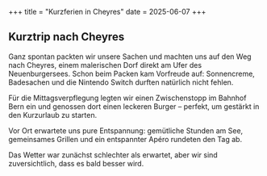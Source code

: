 +++
title = "Kurzferien in Cheyres"
date = 2025-06-07
+++

## Kurztrip nach Cheyres

Ganz spontan packten wir unsere Sachen und machten uns auf den Weg nach Cheyres, einem malerischen Dorf direkt am Ufer des Neuenburgersees. Schon beim Packen kam Vorfreude auf: Sonnencreme, Badesachen und die Nintendo Switch durften natürlich nicht fehlen.

Für die Mittagsverpflegung legten wir einen Zwischenstopp im Bahnhof Bern ein und genossen dort einen leckeren Burger – perfekt, um gestärkt in den Kurzurlaub zu starten.

Vor Ort erwartete uns pure Entspannung: gemütliche Stunden am See, gemeinsames Grillen und ein entspannter Apéro rundeten den Tag ab.

Das Wetter war zunächst schlechter als erwartet, aber wir sind zuversichtlich, dass es bald besser wird.

